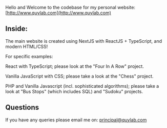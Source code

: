 Hello and Welcome to the codebase for my personal website: [http://www.quylab.com](http://www.quylab.com)

## Inside:

The main website is created using NextJS with ReactJS + TypeScript, and modern HTML/CSS!

For specific examples:

React with TypeScript; please look at the "Four In A Row" project.

Vanilla JavaScript with CSS; please take a look at the "Chess" project.

PHP and Vanilla Javascript (incl. sophisticated algorithms); please take a look at "Bus Stops" (which includes SQL) and "Sudoku" projects.

## Questions

If you have any queries please email me on: [principal@quylab.com](mailto:principal@quylab.com)

